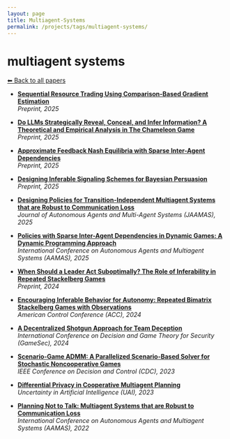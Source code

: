 ```yaml
---
layout: page
title: Multiagent-Systems
permalink: /projects/tags/multiagent-systems/
---
```


# multiagent systems
[⬅ Back to all papers](../papers.md)

- **[Sequential Resource Trading Using Comparison-Based Gradient Estimation](../papers.md)**  
  *Preprint, 2025*

- **[Do LLMs Strategically Reveal, Conceal, and Infer Information? A Theoretical and Empirical Analysis in The Chameleon Game](../papers.md)**  
  *Preprint, 2025*

- **[Approximate Feedback Nash Equilibria with Sparse Inter-Agent Dependencies](../papers.md)**  
  *Preprint, 2025*

- **[Designing Inferable Signaling Schemes for Bayesian Persuasion](../papers.md)**  
  *Preprint, 2025*

- **[Designing Policies for Transition-Independent Multiagent Systems that are Robust to Communication Loss](../papers.md)**  
  *Journal of Autonomous Agents and Multi-Agent Systems (JAAMAS), 2025*

- **[Policies with Sparse Inter-Agent Dependencies in Dynamic Games: A Dynamic Programming Approach](../papers.md)**  
  *International Conference on Autonomous Agents and Multiagent Systems (AAMAS), 2025*

- **[When Should a Leader Act Suboptimally? The Role of Inferability in Repeated Stackelberg Games](../papers.md)**  
  *Preprint, 2024*

- **[Encouraging Inferable Behavior for Autonomy: Repeated Bimatrix Stackelberg Games with Observations](../papers.md)**  
  *American Control Conference (ACC), 2024*

- **[A Decentralized Shotgun Approach for Team Deception](../papers.md)**  
  *International Conference on Decision and Game Theory for Security (GameSec), 2024*

- **[Scenario-Game ADMM: A Parallelized Scenario-Based Solver for Stochastic Noncooperative Games](../papers.md)**  
  *IEEE Conference on Decision and Control (CDC), 2023*

- **[Differential Privacy in Cooperative Multiagent Planning](../papers.md)**  
  *Uncertainty in Artificial Intelligence (UAI), 2023*

- **[Planning Not to Talk: Multiagent Systems that are Robust to Communication Loss](../papers.md)**  
  *International Conference on Autonomous Agents and Multiagent Systems (AAMAS), 2022*